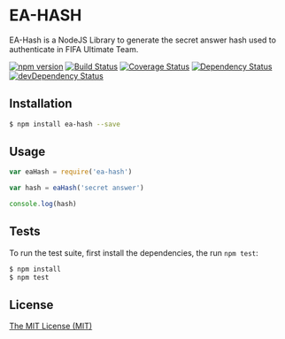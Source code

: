 # EA-HASH

EA-Hash is a NodeJS Library to generate the secret answer hash used to
authenticate in FIFA Ultimate Team.

[![npm version](https://badge.fury.io/js/ea-hash.svg)](http://badge.fury.io/js/ea-hash)
[![Build Status](https://travis-ci.org/legiao/ea-hash.svg?branch=master)](https://travis-ci.org/legiao/ea-hash)
[![Coverage Status](https://coveralls.io/repos/legiao/ea-hash/badge.svg?branch=master)](https://coveralls.io/r/legiao/ea-hash?branch=master)
[![Dependency Status](https://david-dm.org/legiao/ea-hash.svg)](https://david-dm.org/legiao/ea-hash)
[![devDependency Status](https://david-dm.org/legiao/ea-hash/dev-status.svg)](https://david-dm.org/legiao/ea-hash#info=devDependencies)


## Installation

```sh
$ npm install ea-hash --save
```


## Usage

```javascript
var eaHash = require('ea-hash')

var hash = eaHash('secret answer')

console.log(hash)
```


## Tests

To run the test suite, first install the dependencies, the run `npm test`:

```bash
$ npm install
$ npm test
```


## License

[The MIT License (MIT)](./LICENSE)
